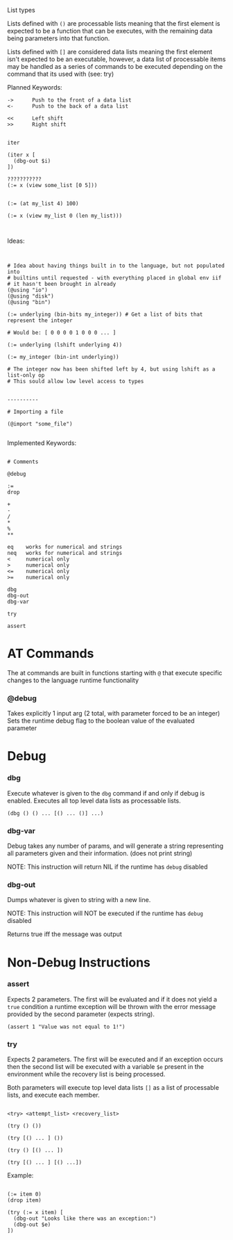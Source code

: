 
List types

Lists defined with `()` are processable lists meaning that the first element is 
expected to be a function that can be executes, with the remaining data being parameters
into that function.

Lists defined with `[]` are considered data lists meaning the first element isn't 
expected to be an executable, however, a data list of processable items may be 
handled as a series of commands to be executed depending on the command that its
used with (see: try)


Planned Keywords:

```
->      Push to the front of a data list
<-      Push to the back of a data list

<<      Left shift
>>      Right shift


iter

(iter x [
  (dbg-out $i)
])

???????????
(:= x (view some_list [0 5]))


(:= (at my_list 4) 100)

(:= x (view my_list 0 (len my_list)))



```


Ideas:

```


# Idea about having things built in to the language, but not populated into
# builtins until requested - with everything placed in global env iif 
# it hasn't been brought in already
(@using "io")
(@using "disk")
(@using "bin")

(:= underlying (bin-bits my_integer)) # Get a list of bits that represent the integer

# Would be: [ 0 0 0 0 1 0 0 0 ... ]

(:= underlying (lshift underlying 4))

(:= my_integer (bin-int underlying))

# The integer now has been shifted left by 4, but using lshift as a list-only op
# This sould allow low level access to types


----------

# Importing a file

(@import "some_file")


```


Implemented Keywords:

```

# Comments

@debug

:=
drop

+
-
/
*
%
**

eq    works for numerical and strings
neq   works for numerical and strings
<     numerical only
>     numerical only
<=    numerical only
>=    numerical only

dbg
dbg-out
dbg-var

try

assert

```

# AT Commands

The at commands are built in functions starting with `@` that execute specific changes
to the language runtime functionality

### @debug

Takes explicitly 1 input arg (2 total, with parameter forced to be an integer)
Sets the runtime debug flag to the boolean value of the evaluated parameter

# Debug

### dbg

Execute whatever is given to the `dbg` command if and only if debug is enabled. 
Executes all top level data lists as processable lists.

```
(dbg () () ... [() ... ()] ...)
```

### dbg-var

Debug takes any number of params, and will generate a string representing all parameters
given and their information. (does not print string)

NOTE: This instruction will return NIL if the runtime has `debug` disabled

### dbg-out

Dumps whatever is given to string with a new line.

NOTE: This instruction will NOT be executed if the runtime has `debug` disabled

Returns true iff the message was output

# Non-Debug Instructions


### assert

Expects 2 parameters. The first will be evaluated and if it does not
yield a `true` condition a runtime exception will be thrown with the
error message provided by the second parameter (expects string).

```
(assert 1 "Value was not equal to 1!")
```

### try

Expects 2 parameters. The first will be executed and if an exception occurs
then the second list will be executed with a variable `$e` present in the 
environment while the recovery list is being processed.

Both parameters will execute top level data lists `[]` as a list of processable
lists, and execute each member.

```

<try> <attempt_list> <recovery_list>

(try () ())

(try [() ... ] ())

(try () [() ... ])

(try [() ... ] [() ...])
```

Example:

```

(:= item 0)
(drop item)

(try (:= x item) [
  (dbg-out "Looks like there was an exception:")
  (dbg-out $e)
])

```
